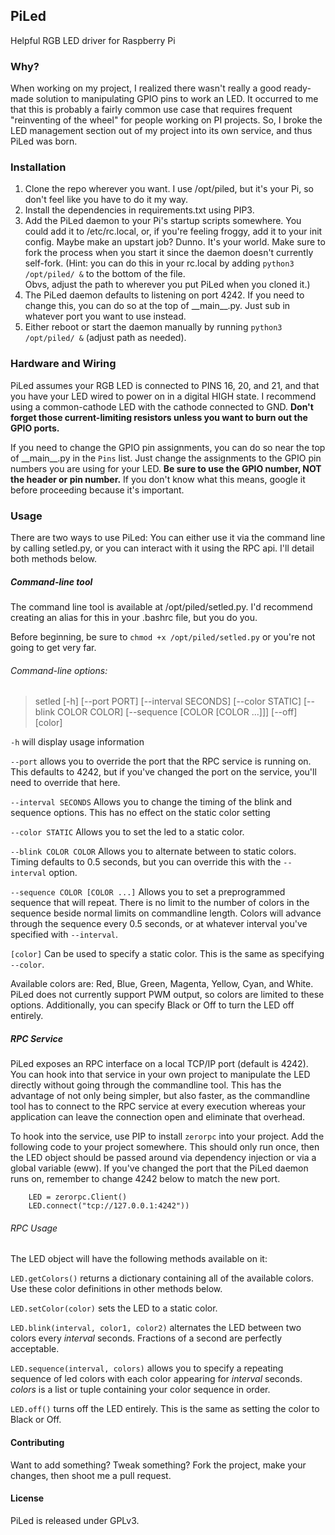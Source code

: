 PiLed
-------
Helpful RGB LED driver for Raspberry Pi

### Why?

When working on my project, I realized there wasn't really a good ready-made solution to manipulating 
GPIO pins to work an LED.  It occurred to me that this is probably a fairly common use case that 
requires frequent "reinventing of the wheel" for people working on PI projects.  So, I broke the LED 
management section out of my project into its own service, and thus PiLed was born.

### Installation

1. Clone the repo wherever you want.  I use /opt/piled, but it's your Pi, so don't feel like you have 
to do it my way.
2. Install the dependencies in requirements.txt using PIP3.
3. Add the PiLed daemon to your Pi's startup scripts somewhere.  You could add it to /etc/rc.local, 
or, if you're feeling froggy, add it to your init config.  Maybe make an upstart job?  Dunno.  It's your 
world.  Make sure to fork the process when you start it since the daemon doesn't currently self-fork.
(Hint: you can do this in your rc.local by adding `python3 /opt/piled/ &` to the bottom of the file.  
Obvs, adjust the path to wherever you put PiLed when you cloned it.)
4. The PiLed daemon defaults to listening on port 4242.  If you need to change this, you can do so at the 
top of \_\_main\_\_.py.  Just sub in whatever port you want to use instead.
5. Either reboot or start the daemon manually by running `python3 /opt/piled/ &` (adjust path as needed).


### Hardware and Wiring

PiLed assumes your RGB LED is connected to PINS 16, 20, and 21, and that you have your LED wired to 
power on in a digital HIGH state.  I recommend using a common-cathode LED with the cathode connected to
GND.  **Don't forget those current-limiting resistors unless you want to burn out the GPIO ports.**

If you need to change the GPIO pin assignments, you can do so near the top of \_\_main\_\_.py in the 
`Pins` list.  Just change the assignments to the GPIO pin numbers you are using for your LED.  **Be sure 
to use the GPIO number, NOT the header or pin number.**  If you don't know what this means, google it before 
proceeding because it's important.  

### Usage

There are two ways to use PiLed:  You can either use it via the command line by calling setled.py, or you 
can interact with it using the RPC api.  I'll detail both methods below.

##### Command-line tool

The command line tool is available at /opt/piled/setled.py.  I'd recommend creating an alias for this in your
.bashrc file, but you do you.

Before beginning, be sure to `chmod +x /opt/piled/setled.py` or you're not going to get very far.

###### Command-line options:

>setled [-h] [--port PORT] [--interval SECONDS] [--color STATIC]
              [--blink COLOR COLOR] [--sequence [COLOR [COLOR ...]]] [--off]
              [color]


`-h` will display usage information

`--port` allows you to override the port that the RPC service is running on.  This defaults to 4242, but if 
you've changed the port on the service, you'll need to override that here.

`--interval SECONDS` Allows you to change the timing of the blink and sequence options.  This has no effect
on the static color setting

`--color STATIC` Allows you to set the led to a static color.  

`--blink COLOR COLOR` Allows you to alternate between to static colors.  Timing defaults to 0.5 seconds, 
but you can override this with the `--interval` option.

`--sequence COLOR [COLOR ...]` Allows you to set a preprogrammed sequence that will repeat.  There is 
no limit to the number of colors in the sequence beside normal limits on commandline length.  Colors will 
advance through the sequence every 0.5 seconds, or at whatever interval you've specified with `--interval`.

`[color]` Can be used to specify a static color.  This is the same as specifying `--color`.

Available colors are: Red, Blue, Green, Magenta, Yellow, Cyan, and White.  PiLed does not currently support
PWM output, so colors are limited to these options.  Additionally, you can specify Black or Off to turn 
the LED off entirely.

##### RPC Service

PiLed exposes an RPC interface on a local TCP/IP port (default is 4242).  You can hook into that service
in your own project to manipulate the LED directly without going through the commandline tool.  This 
has the advantage of not only being simpler, but also faster, as the commandline tool has to connect to
the RPC service at every execution whereas your application can leave the connection open and eliminate 
that overhead.

To hook into the service, use PIP to install `zerorpc` into your project.  Add the following code to 
your project somewhere.  This should only run once, then the LED object should be passed around via dependency injection
or via a global variable (eww).  If you've changed the port that the PiLed daemon runs on, remember to 
change 4242 below to match the new port. 
``` 
    LED = zerorpc.Client()
    LED.connect("tcp://127.0.0.1:4242"))
```

###### RPC Usage

The LED object will have the following methods available on it:

`LED.getColors()` returns a dictionary containing all of the available colors.  Use these color 
definitions in other methods below.

`LED.setColor(color)` sets the LED to a static color.  

`LED.blink(interval, color1, color2)` alternates the LED between two colors every _interval_ seconds. Fractions of a second are perfectly acceptable.

`LED.sequence(interval, colors)` allows you to specify a repeating sequence of led colors with each color appearing for _interval_ seconds.  _colors_ is a list or tuple containing your color sequence in order.

`LED.off()` turns off the LED entirely.  This is the same as setting the color to Black or Off.

#### Contributing

Want to add something?  Tweak something?  Fork the project, make your changes, then shoot me a pull request.  

#### License

PiLed is released under GPLv3. 